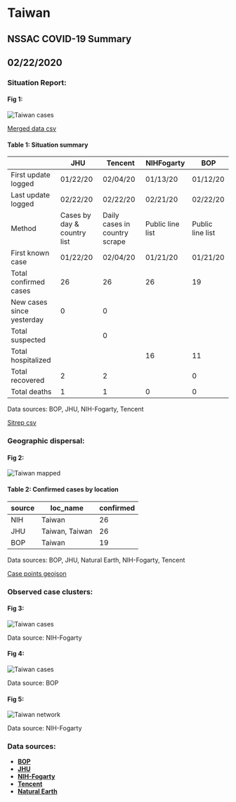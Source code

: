 # Taiwan
## NSSAC COVID-19 Summary
## 02/22/2020



### Situation Report:
#### Fig 1:
![Taiwan cases](../merged_histories/Taiwan_merged_histories.png)

[Merged data csv](https://github.com/SchlittDataSci/SchlittDataSci.github.io/blob/master/data/tables/Taiwan_merged_daily.csv)

#### Table 1: Situation summary


|                           | JHU                         | Tencent                       | NIHFogarty       | BOP              |
|---------------------------|-----------------------------|-------------------------------|------------------|------------------|
| First update logged       | 01/22/20                    | 02/04/20                      | 01/13/20         | 01/12/20         |
| Last update logged        | 02/22/20                    | 02/22/20                      | 02/21/20         | 02/22/20         |
| Method                    | Cases by day & country list | Daily cases in country scrape | Public line list | Public line list |
| First known case          | 01/22/20                    | 02/04/20                      | 01/21/20         | 01/21/20         |
| Total confirmed cases     | 26                          | 26                            | 26               | 19               |
| New cases since yesterday | 0                           | 0                             |                  |                  |
| Total suspected           |                             | 0                             |                  |                  |
| Total hospitalized        |                             |                               | 16               | 11               |
| Total recovered           | 2                           | 2                             |                  | 0                |
| Total deaths              | 1                           | 1                             | 0                | 0                |

Data sources: BOP, JHU, NIH-Fogarty, Tencent


[Sitrep csv](https://github.com/SchlittDataSci/SchlittDataSci.github.io/blob/master/data/tables/Taiwan_sitrep.csv)

### Geographic dispersal:
#### Fig 2:
![Taiwan mapped](../case_locs/Taiwan_case_locs.png)

#### Table 2: Confirmed cases by location


| source   | loc_name       |   confirmed |
|----------|----------------|-------------|
| NIH      | Taiwan         |          26 |
| JHU      | Taiwan, Taiwan |          26 |
| BOP      | Taiwan         |          19 |

Data sources: BOP, JHU, Natural Earth, NIH-Fogarty, Tencent


[Case points geojson](https://github.com/SchlittDataSci/SchlittDataSci.github.io/blob/master/data/shapes/Taiwan_case_locs.geojson)

### Observed case clusters:
#### Fig 3:
![Taiwan cases](../cluster_analysis/Taiwan_imported_cases_NIHFogarty.png)



Data source: NIH-Fogarty


#### Fig 4:
![Taiwan cases](../cluster_analysis/Taiwan_imported_cases_BOP.png)



Data source: BOP


#### Fig 5:
![Taiwan network](../autochthonous_networks/Taiwan_network.png)



Data source: NIH-Fogarty


### Data sources:
* **[BOP](https://github.com/beoutbreakprepared/nCoV2019)**
* **[JHU](https://github.com/CSSEGISandData/COVID-19)** 
* **[NIH-Fogarty](https://docs.google.com/spreadsheets/d/1jS24DjSPVWa4iuxuD4OAXrE3QeI8c9BC1hSlqr-NMiU/edit#gid=1187587451)** 
* **[Tencent](https://news.qq.com/zt2020/page/feiyan.htm)**
* **[Natural Earth](https://www.naturalearthdata.com/forums/forum/natural-earth-map-data/cultural-vectors/admin-1-states-provinces-and-their-boundaries/)**

<!-- Global site tag (gtag.js) - Google Analytics -->
<script async src="https://www.googletagmanager.com/gtag/js?id=UA-158816269-1"></script>
<script>
  window.dataLayer = window.dataLayer || [];
  function gtag(){dataLayer.push(arguments);}
  gtag('js', new Date());

  gtag('config', 'UA-158816269-1');
</script>